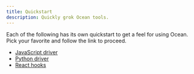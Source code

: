 ```yaml
---
title: Quickstart
description: Quickly grok Ocean tools.
---
```


Each of the following has its own quickstart to get a feel for using Ocean. Pick your favorite and follow the link to proceed.

- [JavaScript driver](https://github.com/oceanprotocol/ocean.js)
- [Python driver](https://github.com/oceanprotocol/ocean-lib-py)
- [React hooks](https://github.com/oceanprotocol/react)
